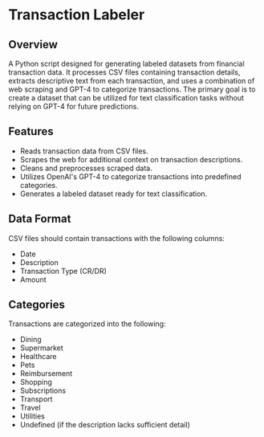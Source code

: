 # Transaction Labeler

## Overview

A Python script designed for generating labeled datasets from financial transaction data. It
processes CSV files containing transaction details, extracts descriptive text from each transaction, and uses a
combination of web scraping and GPT-4 to categorize transactions. The primary goal is to create a dataset that can be
utilized for text classification tasks without relying on GPT-4 for future predictions.

## Features

- Reads transaction data from CSV files.
- Scrapes the web for additional context on transaction descriptions.
- Cleans and preprocesses scraped data.
- Utilizes OpenAI's GPT-4 to categorize transactions into predefined categories.
- Generates a labeled dataset ready for text classification.

## Data Format

CSV files should contain transactions with the following columns:

- Date
- Description
- Transaction Type (CR/DR)
- Amount

## Categories

Transactions are categorized into the following:

- Dining
- Supermarket
- Healthcare
- Pets
- Reimbursement
- Shopping
- Subscriptions
- Transport
- Travel
- Utilities
- Undefined (if the description lacks sufficient detail)

